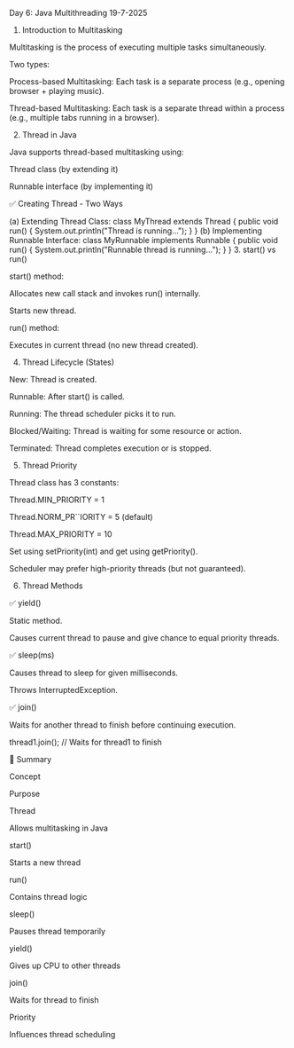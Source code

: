 Day 6: Java Multithreading
19-7-2025

1. Introduction to Multitasking

Multitasking is the process of executing multiple tasks simultaneously.

Two types:

Process-based Multitasking: Each task is a separate process (e.g., opening browser + playing music).

Thread-based Multitasking: Each task is a separate thread within a process (e.g., multiple tabs running in a browser).

2. Thread in Java

Java supports thread-based multitasking using:

Thread class (by extending it)

Runnable interface (by implementing it)

✅ Creating Thread - Two Ways

(a) Extending Thread Class:
class MyThread extends Thread {
    public void run() {
        System.out.println("Thread is running...");
    }
}
(b) Implementing Runnable Interface:
class MyRunnable implements Runnable {
    public void run() {
        System.out.println("Runnable thread is running...");
    }
}
3. start() vs run()

start() method:

Allocates new call stack and invokes run() internally.

Starts new thread.

run() method:

Executes in current thread (no new thread created).

4. Thread Lifecycle (States)

New: Thread is created.

Runnable: After start() is called.

Running: The thread scheduler picks it to run.

Blocked/Waiting: Thread is waiting for some resource or action.

Terminated: Thread completes execution or is stopped.

5. Thread Priority

Thread class has 3 constants:

Thread.MIN_PRIORITY = 1

Thread.NORM_PR``IORITY = 5 (default)

Thread.MAX_PRIORITY = 10

Set using setPriority(int) and get using getPriority().

Scheduler may prefer high-priority threads (but not guaranteed).

6. Thread Methods

✅ yield()

Static method.

Causes current thread to pause and give chance to equal priority threads.

✅ sleep(ms)

Causes thread to sleep for given milliseconds.

Throws InterruptedException.

✅ join()

Waits for another thread to finish before continuing execution.

thread1.join(); // Waits for thread1 to finish

🔁 Summary

Concept

Purpose

Thread

Allows multitasking in Java

start()

Starts a new thread

run()

Contains thread logic

sleep()

Pauses thread temporarily

yield()

Gives up CPU to other threads

join()

Waits for thread to finish

Priority

Influences thread scheduling